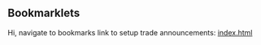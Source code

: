 ## Bookmarklets
Hi, navigate to bookmarks link to setup trade announcements: [index.html](https://paos.github.io/bookmarklets/index.html)

